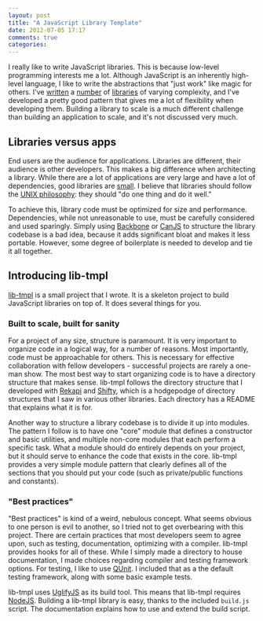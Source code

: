 ```yaml
---
layout: post
title: "A JavaScript Library Template"
date: 2012-07-05 17:17
comments: true
categories:
---
```


I really like to write JavaScript libraries.  This is because low-level programming interests me a lot.  Although JavaScript is an inherently high-level language, I like to write the abstractions that "just work" like magic for others.  I've [written](https://github.com/jeremyckahn/c-qwncr) a [number](https://github.com/jeremyckahn/shifty) of [libraries](https://github.com/jeremyckahn/rekapi) of varying complexity, and I've developed a pretty good pattern that gives me a lot of flexibility when developing them.  Building a library to scale is a much different challenge than building an application to scale, and it's not discussed very much.

## Libraries versus apps

End users are the audience for applications.  Libraries are different, their audience is other developers.  This makes a big difference when architecting a library.  While there are a lot of applications are very large and have a lot of dependencies, good libraries are [small](http://microjs.com/).  I believe that libraries should follow the [UNIX philosophy](http://en.wikipedia.org/wiki/Unix_philosophy): they should "do one thing and do it well."

To achieve this, library code must be optimized for size and performance.  Dependencies, while not unreasonable to use, must be carefully considered and used sparingly.  Simply using [Backbone](http://backbonejs.org/) or [CanJS](http://canjs.us/) to structure the library codebase is a bad idea, because it adds significant bloat and makes it less portable.  However, some degree of boilerplate is needed to develop and tie it all together.

## Introducing lib-tmpl

[lib-tmpl](https://github.com/jeremyckahn/lib-tmpl) is a small project that I wrote.  It is a skeleton project to build JavaScript libraries on top of.  It does several things for you.

### Built to scale, built for sanity

For a project of any size, structure is paramount.  It is very important to organize code in a logical way, for a number of reasons.  Most importantly, code must be approachable for others.  This is necessary for effective collaboration with fellow developers - successful projects are rarely a one-man show.  The most best way to start organizing code is to have a directory structure that makes sense.  lib-tmpl follows the directory structure that I developed with [Rekapi](https://github.com/jeremyckahn/rekapi) and [Shifty](https://github.com/jeremyckahn/shifty), which is a hodgepodge of directory structures that I saw in various other libraries.  Each directory has a README that explains what it is for.

Another way to structure a library codebase is to divide it up into modules.  The pattern I follow is to have one "core" module that defines a constructor and basic utilities, and multiple non-core modules that each perform a specific task.  What a module should do entirely depends on your project, but it should serve to enhance the code that exists in the core.  lib-tmpl provides a very simple module pattern that clearly defines all of the sections that you should put your code (such as private/public functions and constants).

### "Best practices"

"Best practices" is kind of a weird, nebulous concept.  What seems obvious to one person is evil to another, so I tried not to get overbearing with this project.  There are certain practices that most developers seem to agree upon, such as testing, documentation, optimizing with a compiler.  lib-tmpl provides hooks for all of these.  While I simply made a directory to house documentation, I made choices regarding compiler and testing framework options.  For testing, I like to use [QUnit](http://qunitjs.com/).  I included that as a the default testing framework, along with some basic example tests.

lib-tmpl uses [UglifyJS](https://github.com/mishoo/UglifyJS/) as its build tool.  This means that lib-tmpl requires [NodeJS](http://nodejs.org/).  Building a lib-tmpl library is easy, thanks to the included `build.js` script.  The documentation explains how to use and extend the build script.